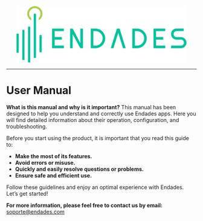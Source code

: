 <div style="display: flex; justify-content: center;">
  <a href="https://endades.com/">
    <img src="images/endades.png" alt="Endades" width="450" />
  </a>
</div>

---

# User Manual

**What is this manual and why is it important?**
This manual has been designed to help you understand and correctly use Endades apps. Here you will find detailed information about their operation, configuration, and troubleshooting.

Before you start using the product, it is important that you read this guide to:

- **Make the most of its features.**
- **Avoid errors or misuse.**
- **Quickly and easily resolve questions or problems.**
- **Ensure safe and efficient use.**

Follow these guidelines and enjoy an optimal experience with Endades. Let’s get started!

**For more information, please feel free to contact us by email:**  
[soporte@endades.com](mailto:soporte@endades.com)

<!-- ![User Manual](Images/manual_usuario.gif) -->

<!-- <img src="Images/manual_usuario.gif" alt="User Manual" style="width: 800px; height: auto;"> -->


